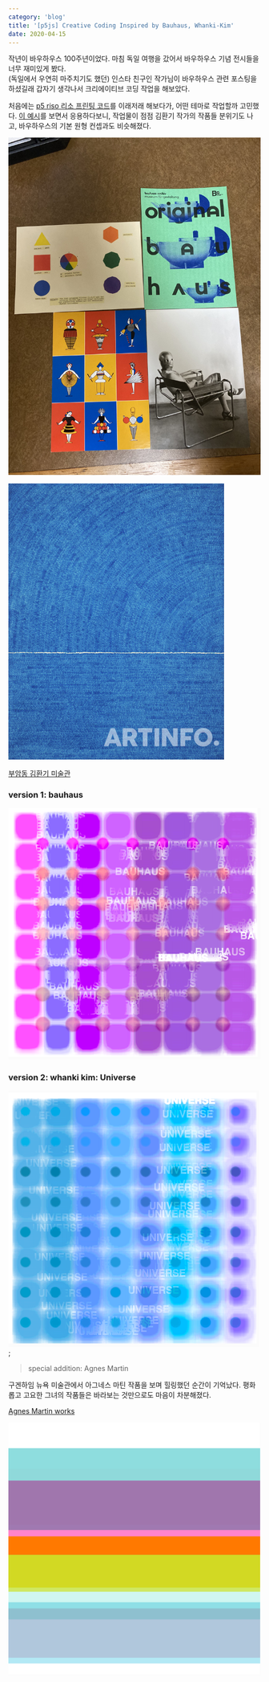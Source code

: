 ```yaml
---
category: 'blog'
title: '[p5js] Creative Coding Inspired by Bauhaus, Whanki-Kim'
date: 2020-04-15
---
```


작년이 바우하우스 100주년이었다. 마침 독일 여행을 갔어서 바우하우스 기념 전시들을 너무 재미있게 봤다.  
(독일에서 우연히 마주치기도 했던) 인스타 친구인 작가님이 바우하우스 관련 포스팅을 하셨길래 갑자기 생각나서 크리에이티브 코딩 작업을 해보았다. 
 
처음에는 [p5 riso 리소 프린팅 코드](https://antiboredom.github.io/p5.riso/)를 이래저래 해보다가, 어떤 테마로 작업할까 고민했다.
[이 예시](https://editor.p5js.org/brain/sketches/i1gDFtMAI)를 보면서 응용하다보니, 작업물이 점점 김환기 작가의 작품들 분위기도 나고, 바우하우스의 기본 원형 컨셉과도 비슷해졌다.

![image](bauhaus.jpg)

![김환기 작가 작품](whanki.jpg)

[부암동 김환기 미술관](http://www.whankimuseum.org/new_html/main.php)

### version 1: bauhaus
![작업물 스크린샷](bauhausP5.png)

### version 2: whanki kim: Universe
![screenshot](universe.png);

> special addition: Agnes Martin

구겐하임 뉴욕 미술관에서 아그네스 마틴 작품을 보며 힐링했던 순간이 기억났다. 
평화롭고 고요한 그녀의 작품들은 바라보는 것만으로도 마음이 차분해졌다.

[Agnes Martin works](https://www.google.com/search?q=agnes+martin&sxsrf=ALeKk03SAsZkWfeM1MlMRjYvXp4-qtVgIw:1587303622489&source=lnms&tbm=isch&sa=X&ved=2ahUKEwj-s8bkzvToAhWHHqYKHegkAxgQ_AUoAXoECBwQAw&biw=1352&bih=774)

![screenshot](agnesRiso.png)